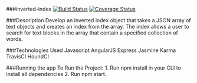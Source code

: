 ###inverted-index
[![Build Status](https://travis-ci.org/andela-fojuri/Checkpoint1.svg?branch=develop)](https://travis-ci.org/andela-fojuri/Checkpoint1)
[![Coverage Status](https://coveralls.io/repos/github/andela-fojuri/Checkpoint1/badge.svg?branch=develop)](https://coveralls.io/github/andela-fojuri/Checkpoint1?branch=develop)


###Description
    Develop an inverted index object that takes a JSON array of text objects and creates an index from the array. 
    The index allows a user to search for text blocks in the array that contain a specified collection of words.

###Technologies Used
    Javascript
    AngularJS
    Express
    Jasmine
    Karma
    TravisCI
    HoundCI

###Running the app
    To Run the Project:
    1. Run npm install in your CLI to install all dependencies
    2. Run npm start.

